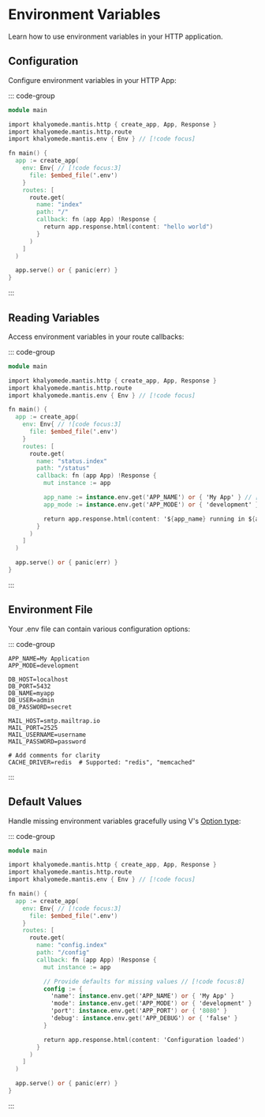 # Environment Variables

Learn how to use environment variables in your HTTP application.

## Configuration

Configure environment variables in your HTTP App:

::: code-group

```v [main.v]
module main

import khalyomede.mantis.http { create_app, App, Response }
import khalyomede.mantis.http.route
import khalyomede.mantis.env { Env } // [!code focus]

fn main() {
  app := create_app(
    env: Env{ // [!code focus:3]
      file: $embed_file('.env')
    }
    routes: [
      route.get(
        name: "index"
        path: "/"
        callback: fn (app App) !Response {
          return app.response.html(content: "hello world")
        }
      )
    ]
  )

  app.serve() or { panic(err) }
}
```

:::

## Reading Variables

Access environment variables in your route callbacks:

::: code-group

```v [main.v]
module main

import khalyomede.mantis.http { create_app, App, Response }
import khalyomede.mantis.http.route
import khalyomede.mantis.env { Env } // [!code focus]

fn main() {
  app := create_app(
    env: Env{ // ![code focus:3]
      file: $embed_file('.env')
    }
    routes: [
      route.get(
        name: "status.index"
        path: "/status"
        callback: fn (app App) !Response {
          mut instance := app

          app_name := instance.env.get('APP_NAME') or { 'My App' } // [!code focus:4]
          app_mode := instance.env.get('APP_MODE') or { 'development' }

          return app.response.html(content: '${app_name} running in ${app_mode} mode')
        }
      )
    ]
  )

  app.serve() or { panic(err) }
}
```

:::

## Environment File

Your .env file can contain various configuration options:

::: code-group

```dotenv [.env]
APP_NAME=My Application
APP_MODE=development

DB_HOST=localhost
DB_PORT=5432
DB_NAME=myapp
DB_USER=admin
DB_PASSWORD=secret

MAIL_HOST=smtp.mailtrap.io
MAIL_PORT=2525
MAIL_USERNAME=username
MAIL_PASSWORD=password

# Add comments for clarity
CACHE_DRIVER=redis  # Supported: "redis", "memcached"
```

:::

## Default Values

Handle missing environment variables gracefully using V's [Option type](https://docs.vlang.io/type-declarations.html#optionresult-types-and-error-handling):

::: code-group

```v [main.v]
module main

import khalyomede.mantis.http { create_app, App, Response }
import khalyomede.mantis.http.route
import khalyomede.mantis.env { Env } // [!code focus]

fn main() {
  app := create_app(
    env: Env{ // [!code focus:3]
      file: $embed_file('.env')
    }
    routes: [
      route.get(
        name: "config.index"
        path: "/config"
        callback: fn (app App) !Response {
          mut instance := app

          // Provide defaults for missing values // [!code focus:8]
          config := {
            'name': instance.env.get('APP_NAME') or { 'My App' }
            'mode': instance.env.get('APP_MODE') or { 'development' }
            'port': instance.env.get('APP_PORT') or { '8080' }
            'debug': instance.env.get('APP_DEBUG') or { 'false' }
          }

          return app.response.html(content: 'Configuration loaded')
        }
      )
    ]
  )

  app.serve() or { panic(err) }
}
```

:::
